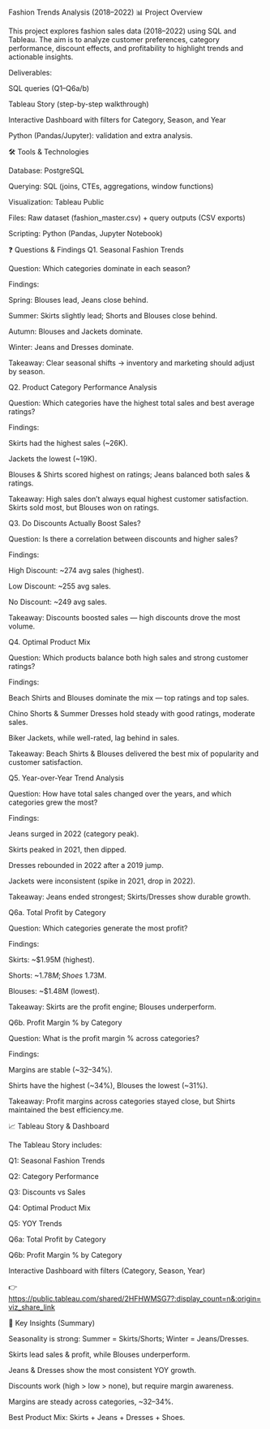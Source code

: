 Fashion Trends Analysis (2018–2022)
📊 Project Overview

This project explores fashion sales data (2018–2022) using SQL and Tableau.
The aim is to analyze customer preferences, category performance, discount effects, and profitability to highlight trends and actionable insights.

Deliverables:

SQL queries (Q1–Q6a/b)

Tableau Story (step-by-step walkthrough)

Interactive Dashboard with filters for Category, Season, and Year

Python (Pandas/Jupyter): validation and extra analysis.


🛠️ Tools & Technologies

Database: PostgreSQL

Querying: SQL (joins, CTEs, aggregations, window functions)

Visualization: Tableau Public

Files: Raw dataset (fashion_master.csv) + query outputs (CSV exports)

Scripting: Python (Pandas, Jupyter Notebook)


❓ Questions & Findings
Q1. Seasonal Fashion Trends

Question: Which categories dominate in each season?

Findings:

Spring: Blouses lead, Jeans close behind.

Summer: Skirts slightly lead; Shorts and Blouses close behind.

Autumn: Blouses and Jackets dominate.

Winter: Jeans and Dresses dominate.

Takeaway: Clear seasonal shifts → inventory and marketing should adjust by season.


Q2. Product Category Performance Analysis

Question: Which categories have the highest total sales and best average ratings?

Findings:

Skirts had the highest sales (~26K).

Jackets the lowest (~19K).

Blouses & Shirts scored highest on ratings; Jeans balanced both sales & ratings.

Takeaway: High sales don’t always equal highest customer satisfaction. Skirts sold most, but Blouses won on ratings.

Q3. Do Discounts Actually Boost Sales?

Question: Is there a correlation between discounts and higher sales?

Findings:

High Discount: ~274 avg sales (highest).

Low Discount: ~255 avg sales.

No Discount: ~249 avg sales.

Takeaway: Discounts boosted sales — high discounts drove the most volume.

Q4. Optimal Product Mix

Question: Which products balance both high sales and strong customer ratings?

Findings:

Beach Shirts and Blouses dominate the mix — top ratings and top sales.

Chino Shorts & Summer Dresses hold steady with good ratings, moderate sales.

Biker Jackets, while well-rated, lag behind in sales.

Takeaway: Beach Shirts & Blouses delivered the best mix of popularity and customer satisfaction.

Q5. Year-over-Year Trend Analysis

Question: How have total sales changed over the years, and which categories grew the most?

Findings:

Jeans surged in 2022 (category peak).

Skirts peaked in 2021, then dipped.

Dresses rebounded in 2022 after a 2019 jump.

Jackets were inconsistent (spike in 2021, drop in 2022).

Takeaway: Jeans ended strongest; Skirts/Dresses show durable growth.

Q6a. Total Profit by Category

Question: Which categories generate the most profit?

Findings:

Skirts: ~$1.95M (highest).

Shorts: ~$1.78M; Shoes ~$1.73M.

Blouses: ~$1.48M (lowest).

Takeaway: Skirts are the profit engine; Blouses underperform.

Q6b. Profit Margin % by Category

Question: What is the profit margin % across categories?

Findings:

Margins are stable (~32–34%).

Shirts have the highest (~34%), Blouses the lowest (~31%).

Takeaway: Profit margins across categories stayed close, but Shirts maintained the best efficiency.me.

📈 Tableau Story & Dashboard

The Tableau Story includes:

Q1: Seasonal Fashion Trends

Q2: Category Performance

Q3: Discounts vs Sales

Q4: Optimal Product Mix

Q5: YOY Trends

Q6a: Total Profit by Category

Q6b: Profit Margin % by Category

Interactive Dashboard with filters (Category, Season, Year)

👉 https://public.tableau.com/shared/2HFHWMSG7?:display_count=n&:origin=viz_share_link

🔑 Key Insights (Summary)

Seasonality is strong: Summer = Skirts/Shorts; Winter = Jeans/Dresses.

Skirts lead sales & profit, while Blouses underperform.

Jeans & Dresses show the most consistent YOY growth.

Discounts work (high > low > none), but require margin awareness.

Margins are steady across categories, ~32–34%.

Best Product Mix: Skirts + Jeans + Dresses + Shoes.
